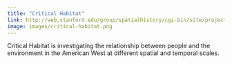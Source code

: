 ```yaml
---
title: "Critical Habitat"
link: http://web.stanford.edu/group/spatialhistory/cgi-bin/site/project.php?id=1001
image: images/critical-habitat.png
---
```

Critical Habitat is investigating the relationship between people and the environment in the American West at different spatial and temporal scales.
